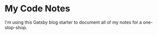 # My Code Notes

I'm using this Gatsby blog starter to document all of my notes for a one-stop-shop.